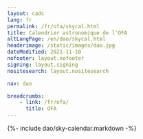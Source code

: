 ```yaml
---
layout: cadc
lang: fr
permalink: /fr/ofa/skycal.html
title: Calendrier astronomique de l'OFA
altLangPage: /en/dao/skycal.html
headerimage: /static/images/dao.jpg
dateModified: 2021-11-10
nofooter: layout.nofooter
signing: layout.signing
nositesearch: layout.nositesearch

nav: dao

breadcrumbs:
    - link: /fr/ofa/
      title: OFA
---
```


{%- include dao/sky-calendar.markdown -%}
